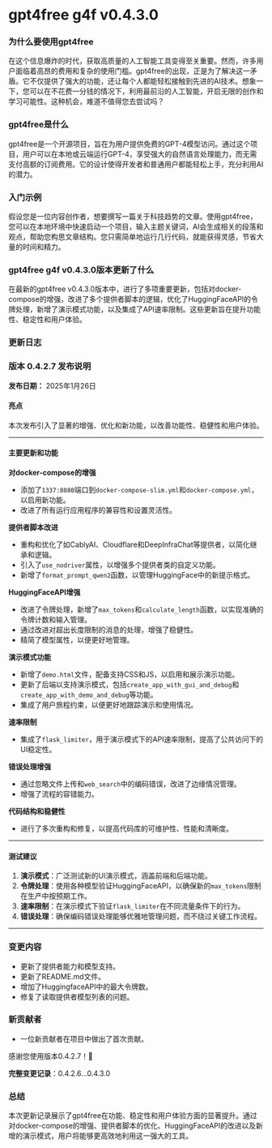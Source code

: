 # gpt4free g4f v0.4.3.0
### 为什么要使用gpt4free

在这个信息爆炸的时代，获取高质量的人工智能工具变得至关重要。然而，许多用户面临着高昂的费用和复杂的使用门槛。gpt4free的出现，正是为了解决这一矛盾。它不仅提供了强大的功能，还让每个人都能轻松接触到先进的AI技术。想象一下，您可以在不花费一分钱的情况下，利用最前沿的人工智能，开启无限的创作和学习可能性。这种机会，难道不值得您去尝试吗？

### gpt4free是什么

gpt4free是一个开源项目，旨在为用户提供免费的GPT-4模型访问。通过这个项目，用户可以在本地或云端运行GPT-4，享受强大的自然语言处理能力，而无需支付高额的订阅费用。它的设计使得开发者和普通用户都能轻松上手，充分利用AI的潜力。

### 入门示例

假设您是一位内容创作者，想要撰写一篇关于科技趋势的文章。使用gpt4free，您可以在本地环境中快速启动一个项目，输入主题关键词，AI会生成相关的段落和观点，帮助您构思文章结构。您只需简单地运行几行代码，就能获得灵感，节省大量的时间和精力。

### gpt4free g4f v0.4.3.0版本更新了什么

在最新的gpt4free v0.4.3.0版本中，进行了多项重要更新，包括对docker-compose的增强，改进了多个提供者脚本的逻辑，优化了HuggingFaceAPI的令牌处理，新增了演示模式功能，以及集成了API速率限制。这些更新旨在提升功能性、稳定性和用户体验。

### 更新日志

### 版本 0.4.2.7 发布说明
**发布日期：** 2025年1月26日

#### 亮点
本次发布引入了显著的增强、优化和新功能，以改善功能性、稳健性和用户体验。

---

#### 主要更新和功能

**对docker-compose的增强**
- 添加了`1337:8080`端口到`docker-compose-slim.yml`和`docker-compose.yml`，以启用新功能。
- 改进了所有运行应用程序的兼容性和设置灵活性。

**提供者脚本改进**
- 重构和优化了如CablyAI、Cloudflare和DeepInfraChat等提供者，以简化继承和逻辑。
- 引入了`use_nodriver`属性，以增强多个提供者类的自定义功能。
- 新增了`format_prompt_qwen2`函数，以管理HuggingFace中的新提示格式。

**HuggingFaceAPI增强**
- 改进了令牌处理，新增了`max_tokens`和`calculate_length`函数，以实现准确的令牌计数和输入管理。
- 通过改进对超出长度限制的消息的处理，增强了稳健性。
- 精简了模型属性，以便更好地管理。

**演示模式功能**
- 新增了`demo.html`文件，配备支持CSS和JS，以启用和展示演示功能。
- 更新了后端以支持演示模式，包括`create_app_with_gui_and_debug`和`create_app_with_demo_and_debug`等功能。
- 集成了用户旅程约束，以便更好地跟踪演示和使用情况。

**速率限制**
- 集成了`flask_limiter`，用于演示模式下的API速率限制，提高了公共访问下的UI稳定性。

**错误处理增强**
- 通过忽略文件上传和`web_search`中的编码错误，改进了边缘情况管理。
- 增强了流程的容错能力。

**代码结构和稳健性**
- 进行了多次重构和修复，以提高代码库的可维护性、性能和清晰度。

---

#### 测试建议
1. **演示模式**：广泛测试新的UI演示模式，涵盖前端和后端功能。
2. **令牌处理**：使用各种模型验证HuggingFaceAPI，以确保新的`max_tokens`限制在生产中按预期工作。
3. **速率限制**：在演示模式下验证`flask_limiter`在不同流量条件下的行为。
4. **错误处理**：确保编码错误处理能够优雅地管理问题，而不绕过关键工作流程。

---

### 变更内容
- 更新了提供者能力和模型支持。
- 更新了README.md文件。
- 增加了HuggingfaceAPI中的最大令牌数。
- 修复了读取提供者模型列表的问题。

### 新贡献者
- 一位新贡献者在项目中做出了首次贡献。

感谢您使用版本0.4.2.7！🚀

**完整变更记录**：0.4.2.6...0.4.3.0

### 总结

本次更新记录展示了gpt4free在功能、稳定性和用户体验方面的显著提升。通过对docker-compose的增强、提供者脚本的优化、HuggingFaceAPI的改进以及新增的演示模式，用户将能够更高效地利用这一强大的工具。